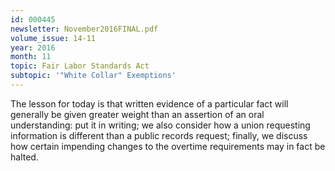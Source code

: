 ```yaml
---
id: 000445
newsletter: November2016FINAL.pdf
volume_issue: 14-11
year: 2016
month: 11
topic: Fair Labor Standards Act
subtopic: '"White Collar" Exemptions'
---
```


The lesson for today is that written evidence of a particular fact will generally be given greater weight than an assertion of an oral understanding: put it in writing; we also consider how a union requesting information is different than a public records request; finally, we discuss how certain impending changes to the overtime requirements may in fact be halted.